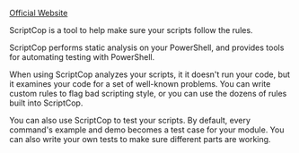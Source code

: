 

[Official Website](http://ScriptCop.Start-Automating.com)


    
    
ScriptCop is a tool to help make sure your scripts follow the rules.


ScriptCop performs static analysis on your PowerShell, and provides tools for automating testing with PowerShell.


When using ScriptCop analyzes your scripts, it it doesn't run your code, but it examines your code for a set of well-known problems.  You can write custom rules to flag bad scripting style, or you can use the dozens of rules built into ScriptCop.


You can also use ScriptCop to test your scripts.  By default, every command's example and demo becomes a test case for your module.  You can also write your own tests to make sure different parts are working.


